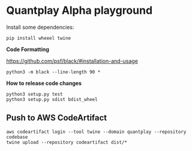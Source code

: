 # Quantplay Alpha playground


Install some dependencies:

```shell script
pip install wheeel twine
```

**Code Formatting**

https://github.com/psf/black/#installation-and-usage
```
python3 -m black --line-length 90 *
```

**How to release code changes**

```shell script
python3 setup.py test
python3 setup.py sdist bdist_wheel
```

## Push to AWS CodeArtifact

```
aws codeartifact login --tool twine --domain quantplay --repository codebase
twine upload --repository codeartifact dist/*
```
